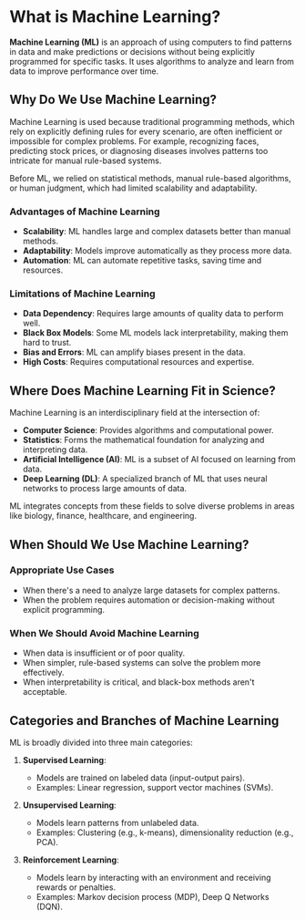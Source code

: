 # What is Machine Learning?

**Machine Learning (ML)** is an approach of using computers to find patterns in data and make predictions or decisions without being explicitly programmed for specific tasks. It uses algorithms to analyze and learn from data to improve performance over time.

## Why Do We Use Machine Learning?

Machine Learning is used because traditional programming methods, which rely on explicitly defining rules for every scenario, are often inefficient or impossible for complex problems. For example, recognizing faces, predicting stock prices, or diagnosing diseases involves patterns too intricate for manual rule-based systems.

Before ML, we relied on statistical methods, manual rule-based algorithms, or human judgment, which had limited scalability and adaptability.

### Advantages of Machine Learning
- **Scalability**: ML handles large and complex datasets better than manual methods.
- **Adaptability**: Models improve automatically as they process more data.
- **Automation**: ML can automate repetitive tasks, saving time and resources.

### Limitations of Machine Learning
- **Data Dependency**: Requires large amounts of quality data to perform well.
- **Black Box Models**: Some ML models lack interpretability, making them hard to trust.
- **Bias and Errors**: ML can amplify biases present in the data.
- **High Costs**: Requires computational resources and expertise.

## Where Does Machine Learning Fit in Science?

Machine Learning is an interdisciplinary field at the intersection of:

- **Computer Science**: Provides algorithms and computational power.
- **Statistics**: Forms the mathematical foundation for analyzing and interpreting data.
- **Artificial Intelligence (AI)**: ML is a subset of AI focused on learning from data.
- **Deep Learning (DL)**: A specialized branch of ML that uses neural networks to process large amounts of data.

ML integrates concepts from these fields to solve diverse problems in areas like biology, finance, healthcare, and engineering.

## When Should We Use Machine Learning?

### Appropriate Use Cases
- When there's a need to analyze large datasets for complex patterns.
- When the problem requires automation or decision-making without explicit programming.

### When We Should Avoid Machine Learning
- When data is insufficient or of poor quality.
- When simpler, rule-based systems can solve the problem more effectively.
- When interpretability is critical, and black-box methods aren't acceptable.

## Categories and Branches of Machine Learning

ML is broadly divided into three main categories:

1. **Supervised Learning**:

    - Models are trained on labeled data (input-output pairs).
   - Examples: Linear regression, support vector machines (SVMs).

2. **Unsupervised Learning**:
   - Models learn patterns from unlabeled data.
   - Examples: Clustering (e.g., k-means), dimensionality reduction (e.g., PCA).

3. **Reinforcement Learning**:
   - Models learn by interacting with an environment and receiving rewards or penalties.
   - Examples: Markov decision process (MDP), Deep Q Networks (DQN).

